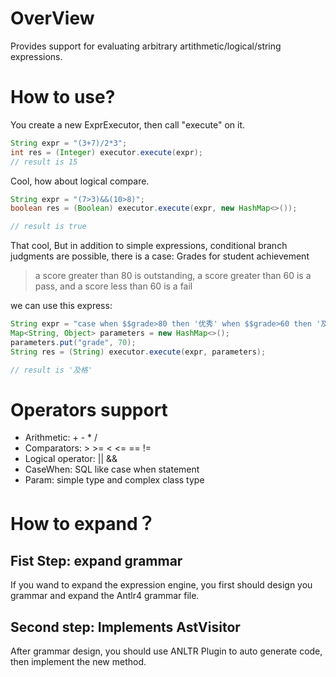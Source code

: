 # OverView

Provides support for evaluating arbitrary artithmetic/logical/string expressions.

# How to use?
You create a new ExprExecutor, then call "execute" on it.
```java
String expr = "(3+7)/2*3";
int res = (Integer) executor.execute(expr);
// result is 15
```
Cool, how about logical compare.
```java
String expr = "(7>3)&&(10>8)";
boolean res = (Boolean) executor.execute(expr, new HashMap<>());

// result is true
```
That cool, But in addition to simple expressions, conditional branch judgments are possible, there is a case: Grades for student achievement
> a score greater than 80 is outstanding, a score greater than 60 is a pass, and a score less than 60 is a fail

we can use this express:
```java
String expr = "case when $$grade>80 then '优秀' when $$grade>60 then '及格' ELSE '不及格' END";
Map<String, Object> parameters = new HashMap<>();
parameters.put("grade", 70);
String res = (String) executor.execute(expr, parameters);

// result is '及格'
```

# Operators support
* Arithmetic: + - * /
* Comparators: > >= < <= == !=
* Logical operator: || &&
* CaseWhen: SQL like case when statement
* Param: simple type and complex class type

# How to expand？
## Fist Step: expand grammar
If you wand to expand the expression engine, you first should design you grammar and expand the Antlr4 grammar file.

## Second step: Implements AstVisitor
After grammar design, you should use ANLTR Plugin to auto generate code, then implement the new method.